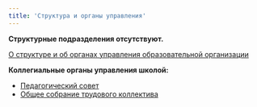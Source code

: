 ```yaml
---
title: 'Структура и органы управления'
---
```


**Структурные подразделения отсутствуют.**


[О структуре и об органах управления образовательной организации](goo.gl)

**Коллегиальные органы управления школой:** <br/>
* [Педагогический совет](goo.gl) <br/>
* [Общее собрание трудового коллектива](goo.gl)

